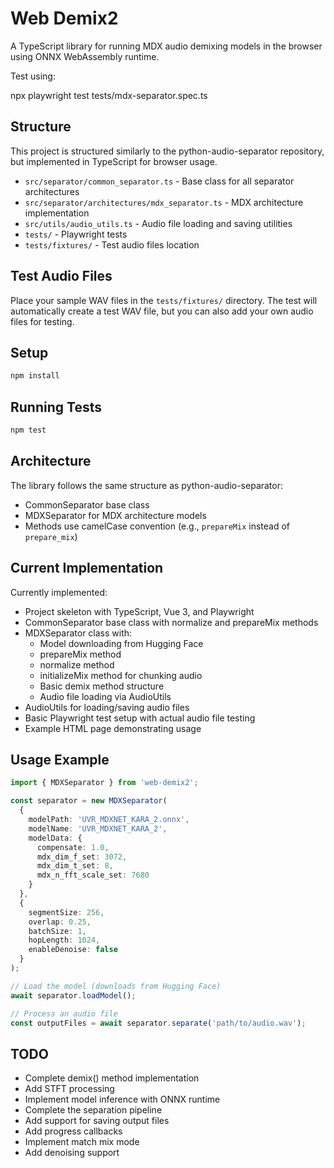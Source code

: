 # Web Demix2

A TypeScript library for running MDX audio demixing models in the browser using ONNX WebAssembly runtime.

Test using:

npx playwright test tests/mdx-separator.spec.ts

## Structure

This project is structured similarly to the python-audio-separator repository, but implemented in TypeScript for browser usage.

- `src/separator/common_separator.ts` - Base class for all separator architectures
- `src/separator/architectures/mdx_separator.ts` - MDX architecture implementation
- `src/utils/audio_utils.ts` - Audio file loading and saving utilities
- `tests/` - Playwright tests
- `tests/fixtures/` - Test audio files location

## Test Audio Files

Place your sample WAV files in the `tests/fixtures/` directory. The test will automatically create a test WAV file, but you can also add your own audio files for testing.

## Setup

```bash
npm install
```

## Running Tests

```bash
npm test
```

## Architecture

The library follows the same structure as python-audio-separator:
- CommonSeparator base class
- MDXSeparator for MDX architecture models
- Methods use camelCase convention (e.g., `prepareMix` instead of `prepare_mix`)

## Current Implementation

Currently implemented:
- Project skeleton with TypeScript, Vue 3, and Playwright
- CommonSeparator base class with normalize and prepareMix methods
- MDXSeparator class with:
  - Model downloading from Hugging Face
  - prepareMix method
  - normalize method
  - initializeMix method for chunking audio
  - Basic demix method structure
  - Audio file loading via AudioUtils
- AudioUtils for loading/saving audio files
- Basic Playwright test setup with actual audio file testing
- Example HTML page demonstrating usage

## Usage Example

```typescript
import { MDXSeparator } from 'web-demix2';

const separator = new MDXSeparator(
  {
    modelPath: 'UVR_MDXNET_KARA_2.onnx',
    modelName: 'UVR_MDXNET_KARA_2',
    modelData: {
      compensate: 1.0,
      mdx_dim_f_set: 3072,
      mdx_dim_t_set: 8,
      mdx_n_fft_scale_set: 7680
    }
  },
  {
    segmentSize: 256,
    overlap: 0.25,
    batchSize: 1,
    hopLength: 1024,
    enableDenoise: false
  }
);

// Load the model (downloads from Hugging Face)
await separator.loadModel();

// Process an audio file
const outputFiles = await separator.separate('path/to/audio.wav');
```

## TODO

- Complete demix() method implementation
- Add STFT processing
- Implement model inference with ONNX runtime
- Complete the separation pipeline
- Add support for saving output files
- Add progress callbacks
- Implement match mix mode
- Add denoising support
